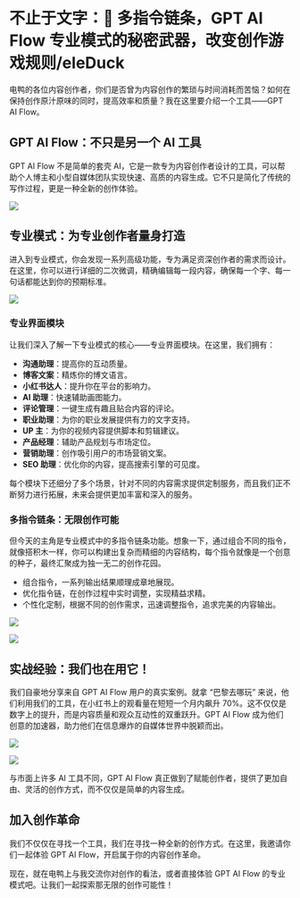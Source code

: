 # 不止于文字：🔗 多指令链条，GPT AI Flow 专业模式的秘密武器，改变创作游戏规则/eleDuck

电鸭的各位内容创作者，你们是否曾为内容创作的繁琐与时间消耗而苦恼？如何在保持创作原汁原味的同时，提高效率和质量？我在这里要介绍一个工具——GPT AI Flow。

## GPT AI Flow：不只是另一个 AI 工具

GPT AI Flow 不是简单的套壳 AI，它是一款专为内容创作者设计的工具，可以帮助个人博主和小型自媒体团队实现快速、高质的内容生成。它不只是简化了传统的写作过程，更是一种全新的创作体验。

![](https://www.gptaiflow.com/assets/images/2023-10-31-img-6-show-proModeWindow-dbfb8b749352361353179527ba7599a0.gif)

## 专业模式：为专业创作者量身打造

进入到专业模式，你会发现一系列高级功能，专为满足资深创作者的需求而设计。在这里，你可以进行详细的二次微调，精确编辑每一段内容，确保每一个字、每一句话都能达到你的预期标准。

![](https://www.gptaiflow.com/assets/images/2023-10-31-img-7-proMode-explication-86bbe55782a8734ffefee2baaa91b921.png)

### 专业界面模块

让我们深入了解一下专业模式的核心——专业界面模块。在这里，我们拥有：

- **沟通助理**：提高你的互动质量。
- **博客文案**：精炼你的博文语言。
- **小红书达人**：提升你在平台的影响力。
- **AI 助理**：快速辅助画图能力。
- **评论管理**：一键生成有趣且贴合内容的评论。
- **职业助理**：为你的职业发展提供有力的文字支持。
- **UP 主**：为你的视频内容提供脚本和剪辑建议。
- **产品经理**：辅助产品规划与市场定位。
- **营销助理**：创作吸引用户的市场营销文案。
- **SEO 助理**：优化你的内容，提高搜索引擎的可见度。

每个模块下还细分了多个场景，针对不同的内容需求提供定制服务，而且我们正不断努力进行拓展，未来会提供更加丰富和深入的服务。

### 多指令链条：无限创作可能

但今天的主角是专业模式中的多指令链条功能。想象一下，通过组合不同的指令，就像搭积木一样，你可以构建出复杂而精细的内容结构，每个指令就像是一个创意的种子，最终汇聚成为独一无二的创作花园。

- 组合指令，一系列输出结果顺理成章地展现。
- 优化指令链，在创作过程中实时调整，实现精益求精。
- 个性化定制，根据不同的创作需求，迅速调整指令，追求完美的内容输出。

![](https://www.gptaiflow.com/assets/images/2023-10-31-img-16-multiple-instruction-chains-2-7e6ae06624d4bccda878bbc937a93060.gif)

![](https://www.gptaiflow.com/assets/images/2023-10-31-img-17-multiple-instruction-chains-3-76f5512ec41bcea7d0bc41efa19ae634.gif)

## 实战经验：我们也在用它！

我们自豪地分享来自 GPT AI Flow 用户的真实案例。就拿 “巴黎去哪玩” 来说，他们利用我们的工具，在小红书上的观看量在短短一个月内飙升 70%。这不仅仅是数字上的提升，而是内容质量和观众互动性的双重跃升。GPT AI Flow 成为他们创意的加速器，助力他们在信息爆炸的自媒体世界中脱颖而出。

![](https://www.gptaiflow.com/assets/images/2023-08-23-img-9-xiaohognshu-followparis-30-days-data-1be73e56d87d0d90b17a7f0d830f65dc.png)

![](https://www.gptaiflow.com/assets/images/2023-08-25-img-7-seo-module-effect-for-followparis-9c314487ea4d119dd844e0a33fe548c9.png)

与市面上许多 AI 工具不同，GPT AI Flow 真正做到了赋能创作者，提供了更加自由、灵活的创作方式，而不仅仅是简单的内容生成。

## 加入创作革命

我们不仅仅在寻找一个工具，我们在寻找一种全新的创作方式。在这里，我邀请你们一起体验 GPT AI Flow，开启属于你的内容创作革命。

现在，就在电鸭上与我交流你对创作的看法，或者直接体验 GPT AI Flow 的专业模式吧。让我们一起探索那无限的创作可能性！
